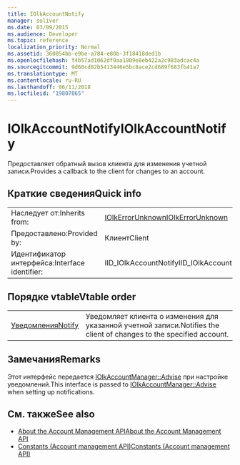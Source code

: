 ```yaml
---
title: IOlkAccountNotify
manager: soliver
ms.date: 03/09/2015
ms.audience: Developer
ms.topic: reference
localization_priority: Normal
ms.assetid: 360854bb-e9be-a784-e80b-3f18418ded1b
ms.openlocfilehash: f4b57ad1062df9aa1809e8eb422a2c983adcac4a
ms.sourcegitcommit: 9d60cd82b5413446e5bc8ace2cd689f683fb41a7
ms.translationtype: MT
ms.contentlocale: ru-RU
ms.lasthandoff: 06/11/2018
ms.locfileid: "19807865"
---
```

# <a name="iolkaccountnotify"></a><span data-ttu-id="befeb-102">IOlkAccountNotify</span><span class="sxs-lookup"><span data-stu-id="befeb-102">IOlkAccountNotify</span></span>

<span data-ttu-id="befeb-103">Предоставляет обратный вызов клиента для изменения учетной записи.</span><span class="sxs-lookup"><span data-stu-id="befeb-103">Provides a callback to the client for changes to an account.</span></span>
  
## <a name="quick-info"></a><span data-ttu-id="befeb-104">Краткие сведения</span><span class="sxs-lookup"><span data-stu-id="befeb-104">Quick info</span></span>

|||
|:-----|:-----|
|<span data-ttu-id="befeb-105">Наследует от:</span><span class="sxs-lookup"><span data-stu-id="befeb-105">Inherits from:</span></span>  <br/> |[<span data-ttu-id="befeb-106">IOlkErrorUnknown</span><span class="sxs-lookup"><span data-stu-id="befeb-106">IOlkErrorUnknown</span></span>](iolkerrorunknown.md) <br/> |
|<span data-ttu-id="befeb-107">Предоставлено:</span><span class="sxs-lookup"><span data-stu-id="befeb-107">Provided by:</span></span>  <br/> | <span data-ttu-id="befeb-108">Клиент</span><span class="sxs-lookup"><span data-stu-id="befeb-108">Client</span></span>  <br/> |
|<span data-ttu-id="befeb-109">Идентификатор интерфейса:</span><span class="sxs-lookup"><span data-stu-id="befeb-109">Interface identifier:</span></span>  <br/> |<span data-ttu-id="befeb-110">IID_IOlkAccountNotify</span><span class="sxs-lookup"><span data-stu-id="befeb-110">IID_IOlkAccountNotify</span></span>  <br/> |
   
## <a name="vtable-order"></a><span data-ttu-id="befeb-111">Порядке vtable</span><span class="sxs-lookup"><span data-stu-id="befeb-111">Vtable order</span></span>

|||
|:-----|:-----|
|[<span data-ttu-id="befeb-112">Уведомления</span><span class="sxs-lookup"><span data-stu-id="befeb-112">Notify</span></span>](iolkaccountnotify-notify.md) <br/> |<span data-ttu-id="befeb-113">Уведомляет клиента о изменения для указанной учетной записи.</span><span class="sxs-lookup"><span data-stu-id="befeb-113">Notifies the client of changes to the specified account.</span></span>  <br/> |
   
## <a name="remarks"></a><span data-ttu-id="befeb-114">Замечания</span><span class="sxs-lookup"><span data-stu-id="befeb-114">Remarks</span></span>

<span data-ttu-id="befeb-115">Этот интерфейс передается [IOlkAccountManager::Advise](iolkaccountmanager-advise.md) при настройке уведомлений.</span><span class="sxs-lookup"><span data-stu-id="befeb-115">This interface is passed to [IOlkAccountManager::Advise](iolkaccountmanager-advise.md) when setting up notifications.</span></span> 
  
## <a name="see-also"></a><span data-ttu-id="befeb-116">См. также</span><span class="sxs-lookup"><span data-stu-id="befeb-116">See also</span></span>

- [<span data-ttu-id="befeb-117">About the Account Management API</span><span class="sxs-lookup"><span data-stu-id="befeb-117">About the Account Management API</span></span>](about-the-account-management-api.md) 
- [<span data-ttu-id="befeb-118">Constants (Account management API)</span><span class="sxs-lookup"><span data-stu-id="befeb-118">Constants (Account management API)</span></span>](constants-account-management-api.md)

